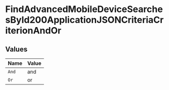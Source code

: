 # FindAdvancedMobileDeviceSearchesById200ApplicationJSONCriteriaCriterionAndOr


## Values

| Name  | Value |
| ----- | ----- |
| `And` | and   |
| `Or`  | or    |
